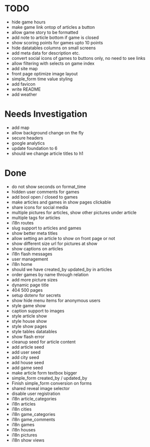 
TODO
=======================

* hide game hours
* make game link ontop of articles a button
* allow game story to be formatted
* add note to article bottom if game is closed
* show scoring points for games upto 10 points
* hide datatables columns on small screens
* add meta data for description etc.
* convert social icons of games to buttons only, no need to see links
* allow filtering with selects on game index
* add site map
* front page optimize image layout
* simple_form time value styling
* add favicon
* write README
* add weather


Needs Investigation
=======================

* add map
* allow background change on the fly
* secure headers
* google analytics
* update foundation to 6
* should we change article titles to h1


Done
=======================

* do not show seconds on format_time
* hidden user comments for games
* add bool open / closed to games
* make articles and games in show pages clickable
* share icons for social media
* multiple pictures for articles, show other pictures under article
* multiple tags for articles
* i18n routes
* slug support to articles and games
* show better meta titles
* allow setting an article to show on front page or not
* show different size url for pictures at show
* show captions on articles
* i18n flash messages
* user management
* i18n home
* should we have created_by updated_by in articles
* order games by name through relation
* add more picture sizes
* dynamic page title
* 404 500 pages
* setup dotenv for secrets
* show hide menu items for anonymous users
* style game show
* caption support to images
* style article show
* style house show
* style show pages
* style tables datatables
* show flash error
* cleanup seed for article content
* add article seed
* add user seed
* add city seed
* add house seed
* add game seed
* make article form textbox bigger
* simple_form created_by / updated_by
* Finish simple_form conversion on forms
* shared reveal image selector
* disable user registration
* i18n article_categories
* i18n articles
* i18n cities
* i18n game_categories
* i18n game_comments
* i18n games
* i18n houses
* i18n pictures
* i18n show views


